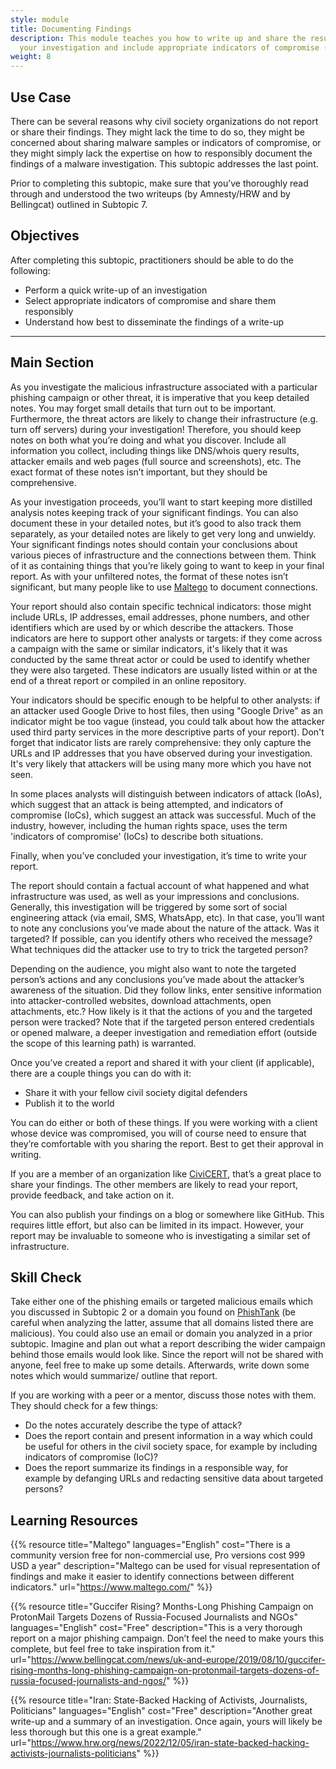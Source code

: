 ```yaml
---
style: module
title: Documenting Findings
description: This module teaches you how to write up and share the results of
  your investigation and include appropriate indicators of compromise (IoCs).
weight: 8
---
```


## Use Case

There can be several reasons why civil society organizations do not report or share their findings. They might lack the time to do so, they might be concerned about sharing malware samples or indicators of compromise, or they might simply lack the expertise on how to responsibly document the findings of a malware investigation. This subtopic addresses the last point.

Prior to completing this subtopic, make sure that you’ve thoroughly read through and understood the two writeups (by Amnesty/HRW and by Bellingcat) outlined in Subtopic 7.

## Objectives

After completing this subtopic, practitioners should be able to do the following:

- Perform a quick write-up of an investigation
- Select appropriate indicators of compromise and share them responsibly
- Understand how best to disseminate the findings of a write-up

---

## Main Section 
As you investigate the malicious infrastructure associated with a particular phishing campaign or other threat, it is imperative that you keep detailed notes. You may forget small details that turn out to be important. Furthermore, the threat actors are likely to change their infrastructure (e.g. turn off servers) during your investigation! Therefore, you should keep notes on both what you’re doing and what you discover. Include all information you collect, including things like DNS/whois query results, attacker emails and web pages (full source and screenshots), etc. The exact format of these notes isn’t important, but they should be comprehensive.

As your investigation proceeds, you’ll want to start keeping more distilled analysis notes keeping track of your significant findings. You can also document these in your detailed notes, but it’s good to also track them separately, as your detailed notes are likely to get very long and unwieldy. Your significant findings notes should contain your conclusions about various pieces of infrastructure and the connections between them. Think of it as containing things that you’re likely going to want to keep in your final report. As with your unfiltered notes, the format of these notes isn’t significant, but many people like to use [Maltego](https://www.maltego.com/) to document connections.

Your report should also contain specific technical indicators: those might include URLs, IP addresses, email addresses, phone numbers, and other identifiers which are used by or which describe the attackers. Those indicators are here to support other analysts or targets: if they come across a campaign with the same or similar indicators, it's likely that it was conducted by the same threat actor or could be used to identify whether they were also targeted. These indicators are usually listed within or at the end of a threat report or compiled in an online repository.

Your indicators should be specific enough to be helpful to other analysts: if an attacker used Google Drive to host files, then using "Google Drive" as an indicator might be too vague (instead, you could talk about how the attacker used third party services in the more descriptive parts of your report). Don't forget that indicator lists are rarely comprehensive: they only capture the URLs and IP addresses that you have observed during your investigation. It's very likely that attackers will be using many more which you have not seen.

In some places analysts will distinguish between indicators of attack (IoAs), which suggest that an attack is being attempted, and indicators of compromise (IoCs), which suggest an attack was successful. Much of the industry, however, including the human rights space, uses the term 'indicators of compromise' (IoCs) to describe both situations.

Finally, when you’ve concluded your investigation, it’s time to write your report.

The report should contain a factual account of what happened and what infrastructure was used, as well as your impressions and conclusions. Generally, this investigation will be triggered by some sort of social engineering attack (via email, SMS, WhatsApp, etc). In that case, you’ll want to note any conclusions you’ve made about the nature of the attack. Was it targeted? If possible, can you identify others who received the message? What techniques did the attacker use to try to trick the targeted person?

Depending on the audience, you might also want to note the targeted person’s actions and any conclusions you’ve made about the attacker’s awareness of the situation. Did they follow links, enter sensitive information into attacker-controlled websites, download attachments, open attachments, etc.? How likely is it that the actions of you and the targeted person were tracked? Note that if the targeted person entered credentials or opened malware, a deeper investigation and remediation effort (outside the scope of this learning path) is warranted.

Once you’ve created a report and shared it with your client (if applicable), there are a couple things you can do with it:

- Share it with your fellow civil society digital defenders
- Publish it to the world

You can do either or both of these things. If you were working with a client whose device was compromised, you will of course need to ensure that they’re comfortable with you sharing the report. Best to get their approval in writing.

If you are a member of an organization like [CiviCERT](https://www.civicert.org/), that’s a great place to share your findings. The other members are likely to read your report, provide feedback, and take action on it.

You can also publish your findings on a blog or somewhere like GitHub. This requires little effort, but also can be limited in its impact. However, your report may be invaluable to someone who is investigating a similar set of infrastructure.

## Skill Check

Take either one of the phishing emails or targeted malicious emails which you discussed in Subtopic 2 or a domain you found on [PhishTank](https://phishtank.org/) (be careful when analyzing the latter, assume that all domains listed there are malicious). You could also use an email or domain you analyzed in a prior subtopic. Imagine and plan out what a report describing the wider campaign behind those emails would look like. Since the report will not be shared with anyone, feel free to make up some details. Afterwards, write down some notes which would summarize/ outline that report.

If you are working with a peer or a mentor, discuss those notes with them. They should check for a few things:

- Do the notes accurately describe the type of attack?
- Does the report contain and present information in a way which could be useful for others in the civil society space, for example by including indicators of compromise (IoC)?
- Does the report summarize its findings in a responsible way, for example by defanging URLs and redacting sensitive data about targeted persons?

## Learning Resources

{{% resource title="Maltego" languages="English" cost="There is a community version free for non-commercial use, Pro versions cost 999 USD a year" description="Maltego can be used for visual representation of findings and make it easier to identify connections between different indicators." url="https://www.maltego.com/" %}}

{{% resource title="Guccifer Rising? Months-Long Phishing Campaign on ProtonMail Targets Dozens of Russia-Focused Journalists and NGOs" languages="English" cost="Free" description="This is a very thorough report on a major phishing campaign. Don’t feel the need to make yours this complete, but feel free to take inspiration from it." url="https://www.bellingcat.com/news/uk-and-europe/2019/08/10/guccifer-rising-months-long-phishing-campaign-on-protonmail-targets-dozens-of-russia-focused-journalists-and-ngos/" %}}

{{% resource title="Iran: State-Backed Hacking of Activists, Journalists, Politicians" languages="English" cost="Free" description="Another great write-up and a summary of an investigation. Once again, yours will likely be less thorough but this one is a great example." url="https://www.hrw.org/news/2022/12/05/iran-state-backed-hacking-activists-journalists-politicians" %}}


